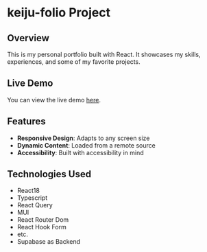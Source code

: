 # keiju-folio Project

## Overview

This is my personal portfolio built with React. It showcases my skills, experiences, and some of my favorite projects.

## Live Demo

You can view the live demo [here](https://keiju-folio-ipq680u4l-keiju-web.vercel.app/).

## Features

- **Responsive Design**: Adapts to any screen size
- **Dynamic Content**: Loaded from a remote source
- **Accessibility**: Built with accessibility in mind

## Technologies Used

- React18
- Typescript
- React Query
- MUI
- React Router Dom
- React Hook Form
- etc.
- Supabase as Backend

